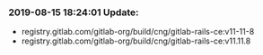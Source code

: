 ### 2019-08-15 18:24:01 Update:

- registry.gitlab.com/gitlab-org/build/cng/gitlab-rails-ce:v11-11-8
- registry.gitlab.com/gitlab-org/build/cng/gitlab-rails-ce:v11.11.8
